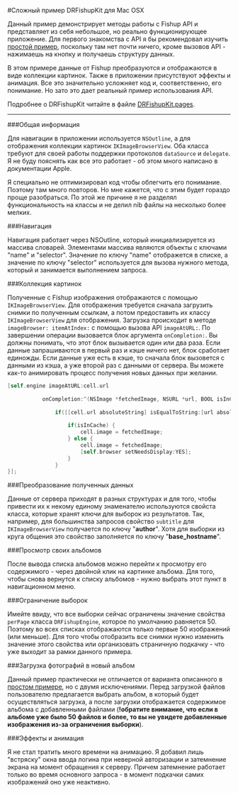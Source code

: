 #Сложный пример DRFishupKit для Mac OSX

Данный пример демонстрирует методы работы с Fishup API и представляет из себя небольшое, но реально функционирующее приложение. Для первого знакомства с API я бы рекомендовал изучить [простой пример](https://github.com/picasso/DRFishupKit/tree/master/DRFishupKit-OSX-SimpleDemo), поскольку там нет почти ничего, кроме вызовов API - нажимаешь на кнопку и получаешь структуру данных.   

В этом примере данные от Fishup преобразуются и отображаются в виде коллекции картинок. Также в приложении присутствуют эффекты и анимация. Все это значительно усложняет код и, соответственно, его понимание. Но зато это дает реальный пример использования API. 
Подробнее о DRFishupKit читайте в файле [DRFishupKit.pages](https://github.com/picasso/DRFishupKit/blob/master/DRFishupKit.pages).---###Общая информация Для навигации в приложении используется `NSOutline`, а для отображения коллекции картинок `IKImageBrowserView`. Оба класса требуют для своей работы поддержки протоколов `dataSource` и `delegate`. Я не буду пояснять как все это работает - об этом много написано в документации Apple.
Я специально не оптимизировал код чтобы облегчить его понимание. Поэтому там много повторов. Но мне кажется, что с этим будет гораздо проще разобраться. По этой же причине я не разделял функциональность на классы и не делил nib файлы на несколько более мелких.
###Навигация  Навигация работает через NSOutline, который инициализируется из массива словарей. Элементами массива являются объекты c ключами "name" и "selector". Значение по ключу "name" отображется в списке, а значение по ключу "selector" используется для вызова нужного метода, который и занимается выполнением запроса.
###Коллекция картинок

Полученные с Fishup изображения отображаются с помощью `IKImageBrowserView`. Для отображения требуется сначала загрузить снимки по полученным ссылкам, а потом предоставить их классу `IKImageBrowserView` для отображения. Загрузка происходит в методе `imageBrowser: itemAtIndex:` с помощью вызова API `imageAtURL:`. По завершении операции вызовается блок аргумента `onCompletion:`. Вы должны понимать, что этот блок вызывается один или два раза. Если данные запрашиваются в первый раз и кэше ничего нет, блок сработает единожды. Если данные уже есть в кэше, то сначала блок вызовется с данными из кэша, а уже второй раз с данными от сервера. Вы можете как-то анимировать процесс получения новых данных при желании.
   ``` objectivec[self.engine imageAtURL:cell.url
 
           onCompletion:^(NSImage *fetchedImage, NSURL *url, BOOL isInCache) {
               
               if([[cell.url absoluteString] isEqualToString:[url absoluteString]]) {
                   
                   if(isInCache) {
                       cell.image = fetchedImage;
                   } else {
                       cell.image = fetchedImage;
                       [self.browser setNeedsDisplay:YES];
                   }
               }
}];
```###Преобразование полученных данныхДанные от сервера приходят в разных структурах и для того, чтобы привести их к некому единому знаменателю используются свойста класса, которые хранят ключи для выборок из результатов. Так, например, для большинства запросов свойство `subtitle` для `IKImageBrowserView` получается по ключу "**author**". Хотя для выборки из круга общения это свойство заполняется по ключу "**base_hostname**".
###Просмотр своих альбомовПосле вывода списка альбомов можно перейти к просмотру его содержимого - через двойной клик на картинке альбома. Для того, чтобы снова вернутся к списку альбомов - нужно выбрать этот пункт в навигационном меню. 
###Ограничение выборокИмейте ввиду, что все выборки сейчас ограничены значение свойства `perPage` класса `DRFishupEngine`, которое по умолчанию равняется 50. Поэтому во всех списках отображаются только первые 50 изображений (или меньше). Для того чтобы отобразить все снимки нужно изменить значение этого свойства или организовать страничную подкачку - что уже выходит за рамки данного примера.
###Загрузка фотографий в новый альбомДанный пример практически не отличается от варианта описанного в  [простом примере](https://github.com/picasso/DRFishupKit/tree/master/DRFishupKit-OSX-SimpleDemo), но с двумя исключениями. Перед загрузкой файлов пользователю предлагается выбрать альбом, в который будет осуществляться загрузка, а после загрузки отображается содержимое альбома с добавленными файлами (**!обратите внимание, что если в альбоме уже было 50 файлов и более, то вы не увидете добавленные изображения из-за ограничения выборки**).
###Эффекты и анимация
Я не стал тратить много времени на анимацию. Я добавил лишь "встряску" окна ввода логина при неверной авторизации и затемнение экрана на момент обращения к серверу. Причем затемнение работает только во время основного запроса - в момент подкачки самих изображений оно уже неактивно.
